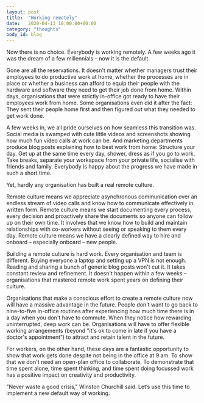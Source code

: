 ```yaml
---
layout: post
title:  "Working remotely"
date:   2020-04-13 10:00:00+00:00
category: "thoughts"
body_id: blog
---
```


Now there is no choice. Everybody is working remotely. A few weeks ago it was the dream of a few millennials – now it is the default. 

Gone are all the reservations. It doesn't matter whether managers trust their employees to do productive work at home, whether the processes are in place or whether a business can afford to equip their people with the hardware and software they need to get their job done from home. Within days, organisations that were strictly in-office got ready to have their employees work from home. Some organisations even did it after the fact: They sent their people home first and then figured out what they needed to get work done. 

A few weeks in, we all pride ourselves on how seamless this transition was. Social media is swamped with cute little videos and screenshots showing how much fun video calls at work can be. And marketing departments produce blog posts explaining how to best work from home: Structure your day. Get up at the same time every day, shower, dress as if you go to work. Take breaks, separate your workspace from your private life, socialise with friends and family. Everybody is happy about the progress we have made in such a short time.

Yet, hardly any organisation has built a real remote culture. 

Remote culture means we appreciate asynchronous communication over an endless stream of video calls and know how to communicate effectively in written form. Remote culture means we start documenting every process, every decision and proactively share the documents so anyone can follow up on their own time. It involves that we know how to build and maintain relationships with co-workers without seeing or speaking to them every day. Remote culture means we have a clearly defined way to hire and onboard  – especially onboard – new people.

Building a remote culture is hard work. Every organisation and team is different. Buying everyone a laptop and setting up a VPN is not enough. Reading and sharing a bunch of generic blog posts won't cut it. It takes constant review and refinement. It doesn't happen within a few weeks – organisations that mastered remote work spent years on defining their culture.

Organisations that make a conscious effort to create a remote culture now will have a massive advantage in the future. People don't want to go back to nine-to-five in-office routines after experiencing how much time there is in a day when you don't have to commute. When they notice how rewarding uninterrupted, deep work can be. Organisations will have to offer flexible working arrangements (beyond "it's ok to come in late if you have a doctor's appointment”) to attract and retain talent in the future. 

For workers, on the other hand, these days are a fantastic opportunity to show that work gets done despite not being in the office at 9 am. To show that we don't need an open-plan office to collaborate. To demonstrate that time spent alone, time spent thinking, and time spent doing focussed work has a positive impact on creativity and productivity. 

"Never waste a good crisis," Winston Churchill said. Let’s use this time to implement a new default way of working. 
